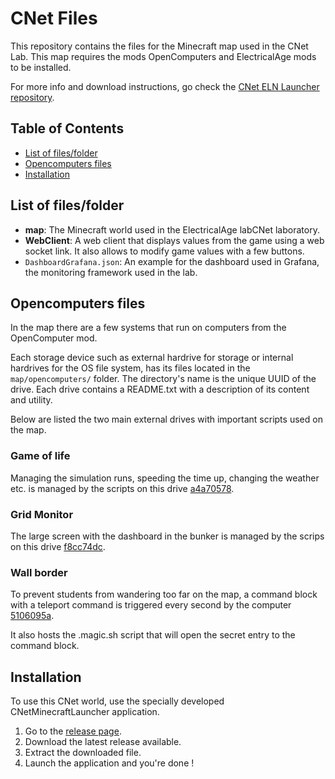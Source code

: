 # CNet Files

This repository contains the files for the Minecraft map used in the CNet Lab.
This map requires the mods OpenComputers and ElectricalAge mods to be installed.

For more info and download instructions, go check the [CNet ELN Launcher repository](https://github.com/hei-synd-cnet/minecraft_launcher/releases).

## Table of Contents

- [List of files/folder](#list-of-filesfolder)
- [Opencomputers files](#opencomputers-files)
- [Installation](#installation)

## List of files/folder

- **map**: The Minecraft world used in the ElectricalAge labCNet laboratory.
- **WebClient**: A web client that displays values from the game using a web socket link. It also allows to modify game values with a few buttons.
- `DashboardGrafana.json`: An example for the dashboard used in Grafana, the monitoring framework used in the lab.


## Opencomputers files
In the map there are a few systems that run on computers from the OpenComputer mod.

Each storage device such as external hardrive for storage or internal hardrives for the OS file system, has its files located in the  `map/opencomputers/` folder. The directory's name is the unique UUID of the drive.
Each drive contains a README.txt with a description of its content and utility.

Below are listed the two main external drives with important scripts used on the map.

### Game of life
Managing the simulation runs, speeding the time up, changing the weather etc. is managed by the scripts on this drive [a4a70578](map/opencomputers/a4a70578-1b19-49b3-b078-f4fa437f7443/).


### Grid Monitor
The large screen with the dashboard in the bunker is managed by the scrips on this drive [f8cc74dc](map/opencomputers/f8cc74dc-479f-4d52-91f2-becda60288a2).

### Wall border
To prevent students from wandering too far on the map, a command block with a teleport command is triggered every second by the computer [5106095a](map/opencomputers/5106095a-4f6f-4ae0-9bb6-b0315c5a29c0/).

It also hosts the .magic.sh script that will open the secret entry to the command block.

## Installation

To use this CNet world, use the specially developed CNetMinecraftLauncher application.

1. Go to the [release page](https://github.com/hei-synd-cnet/minecraft_launcher/releases).
2. Download the latest release available.
3. Extract the downloaded file.
4. Launch the application and you're done !

